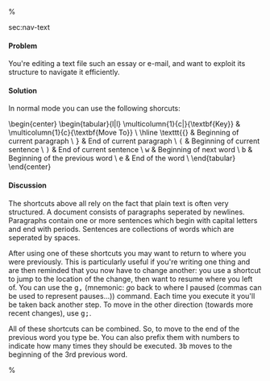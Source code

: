 %

<span class="label">sec:nav-text</span>

<h4>Problem</h4>

You're editing a text file such an essay or e-mail, and want to exploit its
structure to navigate it efficiently.

<h4>Solution</h4>

In normal mode you can use the following shorcuts:

\begin{center}
\begin{tabular}{l|l}
\multicolumn{1}{c|}{\textbf{Key}} & \multicolumn{1}{c}{\textbf{Move To}} \\
\hline
\texttt{\{} & Beginning of current paragraph \\
<tt>\}</tt> & End of current paragraph       \\
<tt>(</tt> & Beginning of current sentence  \\
<tt>)</tt> & End of current sentence        \\
<tt>w</tt> & Beginning of next word         \\
<tt>b</tt> & Beginning of the previous word \\
<tt>e</tt> & End of the word                \\
\end{tabular}
\end{center}

<h4>Discussion</h4>

The shortcuts above all rely on the fact that plain text is often very
structured. A document consists of paragraphs seperated by newlines.
Paragraphs contain one or more sentences which begin with capital letters and
end with periods. Sentences are collections of words which are seperated by
spaces.

After using one of these shortcuts you may want to return to where you were
previously. This is particularly useful if you're writing one thing and are
then reminded that you now have to change another: you use a shortcut to jump
to the location of the change, then want to resume where you left of. You can
use the <tt>g,</tt> (mnemonic: <i>g</i>o back to where I paused (commas can be used to
represent pauses...)) command. Each time you execute it you'll be taken back
another step. To move in the other direction (towards more recent changes),
use <tt>g;</tt>.

All of these shortcuts can be combined. So, to move to the end of the previous
word you type <tt>be</tt>. You can also prefix them with numbers to indicate how many
times they should be executed.  <tt>3b</tt> moves to the beginning of the 3rd
previous word.

%

